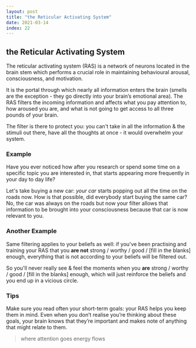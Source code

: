```yaml
---
layout: post
title: "the Reticular Activating System"
date: 2021-03-14
index: 22
---
```



## the Reticular Activating System

The reticular activating system (RAS) is a network of neurons located in the brain stem which performs a crucial role in maintaining behavioural arousal, consciousness, and motivation.  

It is the portal through which nearly all information enters the brain (smells are the exception - they go directly into your brain’s emotional area). The RAS filters the incoming information and affects what you pay attention to, how aroused you are, and what is not going to get access to all three pounds of your brain.  

The filter is there to protect you: you can't take in all the information & the stimuli out there, have all the thoughts at once - it would overwhelm your system.  

### Example

Have you ever noticed how after you research or spend some time on a specific topic you are interested in, that starts appearing more frequently in your day to day life?  

Let's take buying a new car: _your car_ starts popping out all the time on the roads now. How is that possible, did everybody start buying the same car? No, the car was always on the roads but now your filter allows that information to be brought into your consciousness because that car is now relevant to you.  

### Another Example

Same filtering applies to your beliefs as well: if you've been practising and training your RAS that you **are not** strong / worthy / good / [fill in the blanks] enough, everything that is not according to your beliefs will be filtered out.  

So you'll never really see & feel the moments when you **are** strong / worthy / good / [fill in the blanks] enough, which will just reinforce the beliefs and you end up in a vicious circle.  

### Tips

Make sure you read often your short-term goals: your RAS helps you keep them in mind. Even when you don’t realise you’re thinking about these goals, your brain knows that they’re important and makes note of anything that might relate to them.  

> where attention goes energy flows
